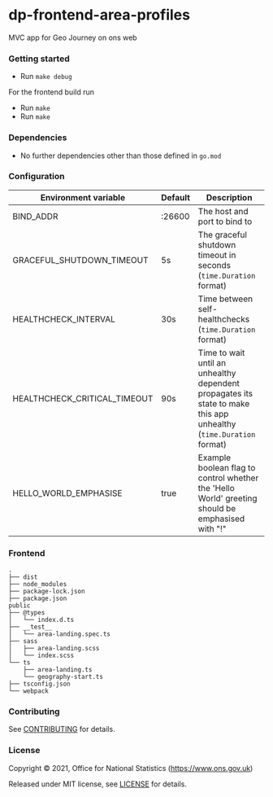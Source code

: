 # dp-frontend-area-profiles
MVC app for Geo Journey on ons web


### Getting started

* Run `make debug`

For the frontend build run
* Run `make `
* Run `make `
### Dependencies

* No further dependencies other than those defined in `go.mod`

### Configuration

| Environment variable         | Default   | Description
| ---------------------------- | --------- | -----------
| BIND_ADDR                    | :26600    | The host and port to bind to
| GRACEFUL_SHUTDOWN_TIMEOUT    | 5s        | The graceful shutdown timeout in seconds (`time.Duration` format)
| HEALTHCHECK_INTERVAL         | 30s       | Time between self-healthchecks (`time.Duration` format)
| HEALTHCHECK_CRITICAL_TIMEOUT | 90s       | Time to wait until an unhealthy dependent propagates its state to make this app unhealthy (`time.Duration` format)
| HELLO_WORLD_EMPHASISE        | true      | Example boolean flag to control whether the 'Hello World' greeting should be emphasised with "!"

### Frontend
```
.
├── dist
├── node_modules
├── package-lock.json
├── package.json
public
├── @types
│   └── index.d.ts
├── __test__
│   └── area-landing.spec.ts
├── sass
│   ├── area-landing.scss
│   └── index.scss
└── ts
    ├── area-landing.ts
    └── geography-start.ts
├── tsconfig.json
└── webpack
```

### Contributing

See [CONTRIBUTING](CONTRIBUTING.md) for details.

### License

Copyright © 2021, Office for National Statistics (https://www.ons.gov.uk)

Released under MIT license, see [LICENSE](LICENSE.md) for details.


